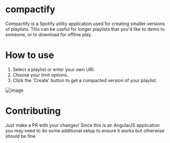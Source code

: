 # compactify

Compactify is a Spotify utility application used for creating smaller versions of playlists. This can be useful for longer playlists that you'd like to demo to someone, or to download for offline play.

# How to use
1. Select a playlist or enter your own URI.
1. Choose your limit options.
1. Click the 'Create' button to get a compacted version of your playlist.

![image](https://user-images.githubusercontent.com/877114/235694882-0832c177-4659-4171-afd7-eb785e27bfab.png)

# Contributing
Just make a PR with your changes! Since this is an AngularJS application you may need to do some additional setup to ensure it works but otherwise should be fine
